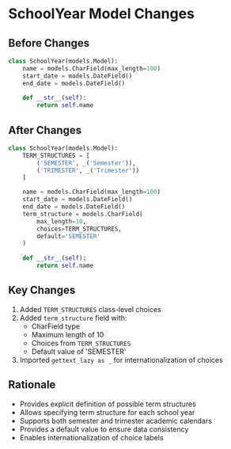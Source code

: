 # SchoolYear Model Changes

## Before Changes
```python
class SchoolYear(models.Model):
    name = models.CharField(max_length=100)
    start_date = models.DateField()
    end_date = models.DateField()
    
    def __str__(self):
        return self.name
```

## After Changes
```python
class SchoolYear(models.Model):
    TERM_STRUCTURES = [
        ('SEMESTER', _('Semester')),
        ('TRIMESTER', _('Trimester'))
    ]

    name = models.CharField(max_length=100)
    start_date = models.DateField()
    end_date = models.DateField()
    term_structure = models.CharField(
        max_length=10, 
        choices=TERM_STRUCTURES, 
        default='SEMESTER'
    )
    
    def __str__(self):
        return self.name
```

## Key Changes
1. Added `TERM_STRUCTURES` class-level choices
2. Added `term_structure` field with:
   - CharField type
   - Maximum length of 10
   - Choices from `TERM_STRUCTURES`
   - Default value of 'SEMESTER'
3. Imported `gettext_lazy as _` for internationalization of choices

## Rationale
- Provides explicit definition of possible term structures
- Allows specifying term structure for each school year
- Supports both semester and trimester academic calendars
- Provides a default value to ensure data consistency
- Enables internationalization of choice labels
